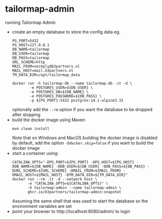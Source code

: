# tailormap-admin

running Tailormap Admin

- create an empty database to store the config data
  eg. 
  ```shell
  PG_PORT=5432
  PG_HOST=127.0.0.1
  DB_NAME=tailormap
  DB_USER=tailormap
  DB_PASS=tailormap
  URL_SCHEME=http
  MAIL_FROM=noreply@b3partners.nl
  MAIL_HOST=mail.b3partners.nl
  TM_DATA_DIR=/opt/tailormap_data
  
  docker run -h tailormap-db --name tailormap-db -it -d \
          -e POSTGRES_USER=${DB_USER} \
          -e POSTGRES_DB=${DB_NAME} \
          -e POSTGRES_PASSWORD=${DB_PASS} \
          -p ${PG_PORT}:5432 postgres:14.1-alpine3.15
  ``` 
  optionally add the `--rm` option if you want the database to be dropped after stopping
- build the docker image using Maven
  ```shell
  mvn clean install
  ```
  Note that on Windows and MacOS building the docker image is disabled by default, 
  add the option `-Ddocker.skip=false` if you want to build the docker image
- start a container using:
  ```shell
  CATALINA_OPTS="-DPG_PORT=${PG_PORT} -DPG_HOST=${PG_HOST} -DDB_NAME=${DB_NAME} -DDB_USER=${DB_USER} -DDB_PASS=${DB_PASS} -DURL_SCHEME=${URL_SCHEME} -DMAIL_FROM=${MAIL_FROM} -DMAIL_HOST=${MAIL_HOST} -DTM_DATA_DIR=${TM_DATA_DIR}"
  docker run --rm -it -d --network host \
         -e "CATALINA_OPTS=${CATALINA_OPTS}" \
         -h tailormap-admin --name tailormap-admin \
         ghcr.io/b3partners/tailormap-admin:snapshot
  ``` 
  Assuming the same shell that was used to start the database so the environment variables are set
- point your browser to http://localhost:8080/admin/ to login